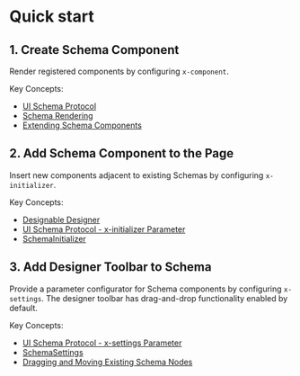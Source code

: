# Quick start

## 1. Create Schema Component

Render registered components by configuring `x-component`.

Key Concepts:

- [UI Schema Protocol](/development/client/ui-schema/what-is-ui-schema)
- [Schema Rendering](/development/client/ui-schema/rendering)
- [Extending Schema Components](/development/client/ui-schema/extending)

<code src="./demos/demo1.tsx"></code>

## 2. Add Schema Component to the Page

Insert new components adjacent to existing Schemas by configuring `x-initializer`.

Key Concepts:

- [Designable Designer](/development/client/ui-schema/designable)
- [UI Schema Protocol - x-initializer Parameter](/development/client/ui-schema/what-is-ui-schema#x-initializer)
- [SchemaInitializer](/development/client/ui-schema/initializer)

<code src="./demos/demo2.tsx"></code>

## 3. Add Designer Toolbar to Schema

Provide a parameter configurator for Schema components by configuring `x-settings`. The designer toolbar has drag-and-drop functionality enabled by default.

Key Concepts:

- [UI Schema Protocol - x-settings Parameter](/development/client/ui-schema/what-is-ui-schema#x-settings)
- [SchemaSettings](/development/client/ui-schema/settings)
- [Dragging and Moving Existing Schema Nodes](/development/client/ui-schema/designable#move-between-nodes)

<code src="./demos/demo3.tsx"></code>